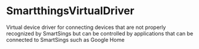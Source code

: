 # SmartthingsVirtualDriver
Virtual device driver for connecting devices that are not properly recognized by SmartSings but can be controlled by applications that can be connected to SmartSings such as Google Home
